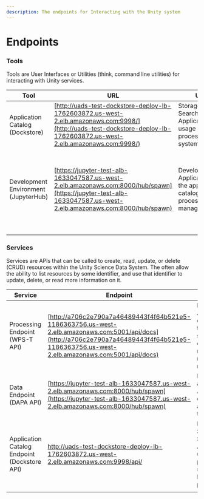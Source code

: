 ```yaml
---
description: The endpoints for Interacting with the Unity system
---
```


# Endpoints

### Tools

Tools are User Interfaces or Utilities (think, command line utilities) for interacting with Unity services.&#x20;

| Tool                                 | URL                                                                                                                                                                    | Usage                                                                                     | Tutorial                                                                                                                                                                                                          |
| ------------------------------------ | ---------------------------------------------------------------------------------------------------------------------------------------------------------------------- | ----------------------------------------------------------------------------------------- | ----------------------------------------------------------------------------------------------------------------------------------------------------------------------------------------------------------------- |
| Application Catalog (Dockstore)      | [http://uads-test-dockstore-deploy-lb-1762603872.us-west-2.elb.amazonaws.com:9998/](http://uads-test-dockstore-deploy-lb-1762603872.us-west-2.elb.amazonaws.com:9998/) | Storage and Search of Applications for usage in the processing system.                    | TBD                                                                                                                                                                                                               |
| Development Environment (JupyterHub) | [https://jupyter-test-alb-1633047587.us-west-2.elb.amazonaws.com:8000/hub/spawn](https://jupyter-test-alb-1633047587.us-west-2.elb.amazonaws.com:8000/hub/spawn)       | Develop Applications for the application catalog. low-level process/execution management. | <p><a href="https://jupyterlab.readthedocs.io/en/stable/getting_started/overview.html">Getting Started with Jupyter Lab</a></p><p><a href="https://jupyter.org/try-jupyter/lab/">Jupyter-Lab Tutorial<br></a></p> |
|                                      |                                                                                                                                                                        |                                                                                           |                                                                                                                                                                                                                   |
|                                      |                                                                                                                                                                        |                                                                                           |                                                                                                                                                                                                                   |

### Services

Services are APIs that can be called to create, read, update, or delete (CRUD) resources within the Unity Science Data System. The often allow the ability to list resources by some identifier, and use that identifier to update, delete, or read more information on it.

| Service                                      | Endpoint                                                                                                                                                                                     | Usage                                                                                                                                                                                                                                   | Tutorial |
| -------------------------------------------- | -------------------------------------------------------------------------------------------------------------------------------------------------------------------------------------------- | --------------------------------------------------------------------------------------------------------------------------------------------------------------------------------------------------------------------------------------- | -------- |
| Processing Endpoint (WPS-T API)              | [http://a706c2e790a7a46489443f4f64b521e5-1186363756.us-west-2.elb.amazonaws.com:5001/api/docs](http://a706c2e790a7a46489443f4f64b521e5-1186363756.us-west-2.elb.amazonaws.com:5001/api/docs) | Request Application deployment to the processing system, execute, monitor and retrieve job results.                                                                                                                                     | TBD      |
| Data Endpoint (DAPA API)                     | [https://jupyter-test-alb-1633047587.us-west-2.elb.amazonaws.com:8000/hub/spawn](https://jupyter-test-alb-1633047587.us-west-2.elb.amazonaws.com:8000/hub/spawn)                             | Data Access and Processing API for finding data of interest and requesting transformations                                                                                                                                              | TBD      |
| Application Catalog Endpoint (Dockstore API) | [http://uads-test-dockstore-deploy-lb-1762603872.us-west-2.elb.amazonaws.com:9998/api/ ](http://uads-test-dockstore-deploy-lb-1762603872.us-west-2.elb.amazonaws.com:9998/api/)              | Registration, Storage, and Search of Applications for usage in the processing system. Documentation provided [here](http://uads-test-dockstore-deploy-lb-1762603872.us-west-2.elb.amazonaws.com:9998/api/static/swagger-ui/index.html). | TBD      |
|                                              |                                                                                                                                                                                              |                                                                                                                                                                                                                                         |          |
